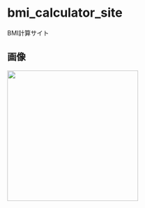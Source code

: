 # bmi_calculator_site
BMI計算サイト

## 画像

<img src="https://user-images.githubusercontent.com/92189386/157832919-3b07a6c9-1dc6-4bd8-8477-ee2ed8aef2fe.png" height="300">

